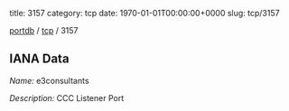 title: 3157
category: tcp
date: 1970-01-01T00:00:00+0000
slug: tcp/3157

[portdb](/) / [tcp](/category/tcp.html) / 3157


## IANA Data

_Name:_ e3consultants

_Description:_ CCC Listener Port

